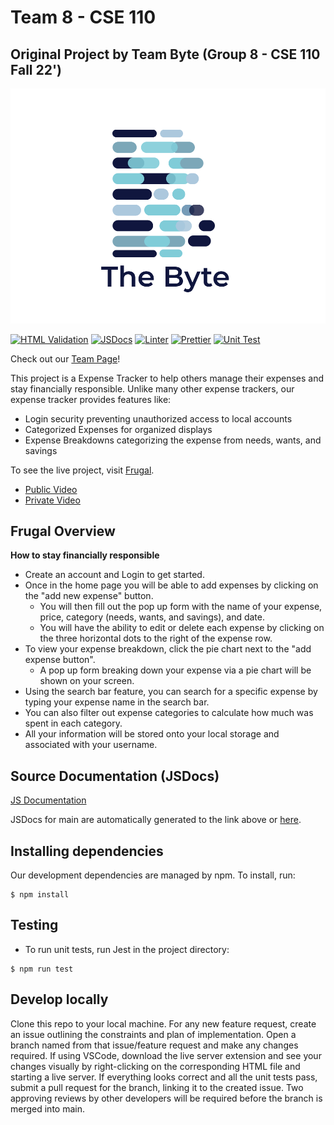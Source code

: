 # Team 8 - CSE 110
## Original Project by Team Byte (Group 8 - CSE 110 Fall 22')

![logo](./admin/branding/LOGO.png)

[![HTML Validation](https://github.com/cse110-fa22-group8/cse110-fa22-group8/actions/workflows/html-validation.yml/badge.svg)](https://github.com/cse110-fa22-group8/cse110-fa22-group8/actions/workflows/html-validation.yml)
[![JSDocs](https://github.com/cse110-fa22-group8/cse110-fa22-group8/actions/workflows/jsdocs.yml/badge.svg)](https://github.com/cse110-fa22-group8/cse110-fa22-group8/actions/workflows/jsdocs.yml)
[![Linter](https://github.com/cse110-fa22-group8/cse110-fa22-group8/actions/workflows/linter.yml/badge.svg)](https://github.com/cse110-fa22-group8/cse110-fa22-group8/actions/workflows/linter.yml)
[![Prettier](https://github.com/cse110-fa22-group8/cse110-fa22-group8/actions/workflows/prettier.yml/badge.svg)](https://github.com/cse110-fa22-group8/cse110-fa22-group8/actions/workflows/prettier.yml)
[![Unit Test](https://github.com/cse110-fa22-group8/cse110-fa22-group8/actions/workflows/unit_test.yml/badge.svg)](https://github.com/cse110-fa22-group8/cse110-fa22-group8/actions/workflows/unit_test.yml)

Check out our [Team Page](admin/team.md)!

This project is a Expense Tracker to help others manage their expenses and
stay financially responsible. Unlike many other expense trackers, our expense tracker provides features like:
- Login security preventing unauthorized access to local accounts
- Categorized Expenses for organized displays
- Expense Breakdowns categorizing the expense from needs, wants, and savings

To see the live project, visit [Frugal](https://cse110-fa22-group8.github.io/cse110-fa22-group8/source/main/login_page/login_page.html).
- [Public Video](https://www.youtube.com/watch?v=JglN2eMawa4)
- [Private Video]()

## Frugal Overview 
**How to stay financially responsible** 
- Create an account and Login to get started.
- Once in the home page you will be able to add expenses by clicking on the "add new expense" button. 
  - You will then fill out the pop up form with the name of your expense, price, category (needs, wants, and savings), and date. 
  - You will have the ability to edit or delete each expense by clicking on the three horizontal dots to the right of the expense row. 
- To view your expense breakdown, click the pie chart next to the "add expense button".
  - A pop up form breaking down your expense via a pie chart will be shown on your screen. 
- Using the search bar feature, you can search for a specific expense by typing your expense name in the search bar. 
- You can also filter out expense categories to calculate how much was spent in each category. 
- All your information will be stored onto your local storage and associated with your username.

## Source Documentation (JSDocs)

[JS Documentation](https://dolphin-app-cfpne.ondigitalocean.app/)

JSDocs for main are automatically generated to the link above or [here](https://dolphin-app-cfpne.ondigitalocean.app/).
  

## Installing dependencies
Our development dependencies are managed by npm. To install, run:
```
$ npm install
```

## Testing
- To run unit tests, run Jest in the project directory:
```
$ npm run test
```
## Develop locally
Clone this repo to your local machine. For any new feature request, create an issue outlining the constraints and plan of implementation. Open a branch named from that issue/feature request and make any changes required. If using VSCode, download the live server extension and see your changes visually by right-clicking on the corresponding HTML file and starting a live server. If everything looks correct and all the unit tests pass, submit a pull request for the branch, linking it to the created issue. Two approving reviews by other developers will be required before the branch is merged into main. 
